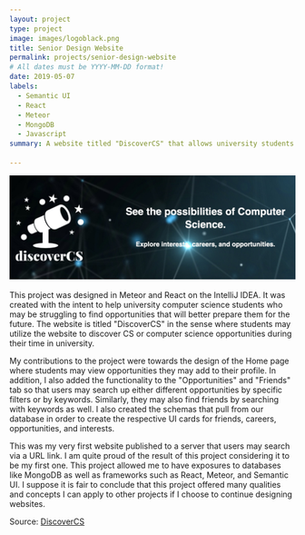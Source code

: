 ```yaml
---
layout: project
type: project
image: images/logoblack.png
title: Senior Design Website
permalink: projects/senior-design-website
# All dates must be YYYY-MM-DD format!
date: 2019-05-07
labels:
  - Semantic UI
  - React 
  - Meteor
  - MongoDB
  - Javascript
summary: A website titled "DiscoverCS" that allows university students to be aware of different opportunities that they may get involved with to better prepare them for the future. 

---
```


<div class="ui rounded images">
  <img class="ui image" src="../images/discovercs.jpg">
</div>

This project was designed in Meteor and React on the IntelliJ IDEA. It was created with the intent to help university computer science students who may be struggling to find opportunities that will better prepare them for the future. The website is titled "DiscoverCS" in the sense where students may utilize the website to discover CS or computer science opportunities during their time in university. 

My contributions to the project were towards the design of the Home page where students may view opportunities they may add to their profile. In addition, I also added the functionality to the "Opportunities" and "Friends" tab so that users may search up either different opportunities by specific filters or by keywords. Similarly, they may also find friends by searching with keywords as well. I also created the schemas that pull from our database in order to create the respective UI cards for friends, careers, opportunities, and interests. 

This was my very first website published to a server that users may search via a URL link. I am quite proud of the result of this project considering it to be my first one. This project allowed me to have exposures to databases like MongoDB as well as frameworks such as React, Meteor, and Semantic UI. I suppose it is fair to conclude that this project offered many qualities and concepts I can apply to other projects if I choose to continue designing websites. 

Source: <a href="https://discovercs.github.io">DiscoverCS</a>
